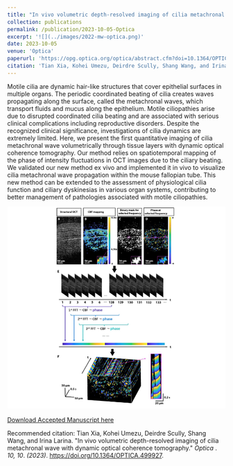 ```yaml
---
title: "In vivo volumetric depth-resolved imaging of cilia metachronal wave with dynamic optical coherence tomography"
collection: publications
permalink: /publication/2023-10-05-Optica
excerpt: '![](../images/2022-mw-optica.png)'
date: 2023-10-05
venue: 'Optica'
paperurl: 'https://opg.optica.org/optica/abstract.cfm?doi=10.1364/OPTICA.499927'
citation: 'Tian Xia, Kohei Umezu, Deirdre Scully, Shang Wang, and Irina Larina. In vivo volumetric depth-resolved imaging of cilia metachronal wave with dynamic optical coherence tomography. Optica 10, 10 (2023)'
---
```

Motile cilia are dynamic hair-like structures that cover epithelial surfaces in multiple
organs. The periodic coordinated beating of cilia creates waves propagating along the surface,
called the metachronal waves, which transport fluids and mucus along the epithelium. Motile
ciliopathies arise due to disrupted coordinated cilia beating and are associated with serious
clinical complications including reproductive disorders. Despite the recognized clinical
significance, investigations of cilia dynamics are extremely limited. Here, we present the first
quantitative imaging of cilia metachronal wave volumetrically through tissue layers with
dynamic optical coherence tomography. Our method relies on spatiotemporal mapping of the
phase of intensity fluctuations in OCT images due to the ciliary beating. We validated our new
method ex vivo and implemented it in vivo to visualize cilia metachronal wave propagation
within the mouse fallopian tube. This new method can be extended to the assessment of
physiological cilia function and ciliary dyskinesias in various organ systems, contributing to
better management of pathologies associated with motile ciliopathies.

![](../images/2022-mw-optica.png)

[Download Accepted Manuscript here](http://no1summer.github.io/files/optica-10-11-1439-reduced.pdf)

Recommended citation: Tian Xia, Kohei Umezu, Deirdre Scully, Shang Wang, and Irina Larina. &quot;In vivo volumetric depth-resolved imaging of cilia metachronal wave with dynamic optical coherence tomography.&quot; <i>Optica </i>. <i>10, 10</i>. <i>(2023)</i>. https://doi.org/10.1364/OPTICA.499927.
